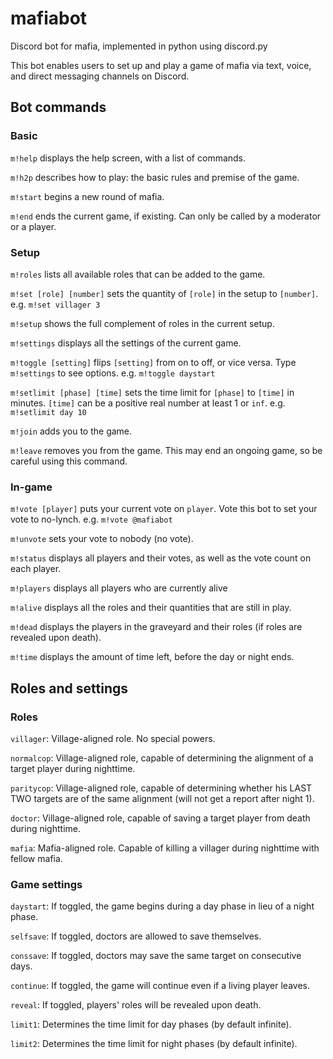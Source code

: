 # mafiabot
Discord bot for mafia, implemented in python using discord.py

This bot enables users to set up and play a game of mafia via text, voice, and direct messaging channels on Discord.


## Bot commands

### Basic

`m!help` displays the help screen, with a list of commands.

`m!h2p` describes how to play: the basic rules and premise of the game.

`m!start` begins a new round of mafia.

`m!end` ends the current game, if existing. Can only be called by a moderator or a player.

### Setup

`m!roles` lists all available roles that can be added to the game.

`m!set [role] [number]` sets the quantity of `[role]` in the setup to `[number]`. e.g. `m!set villager 3`

`m!setup` shows the full complement of roles in the current setup.

`m!settings` displays all the settings of the current game.

`m!toggle [setting]` flips `[setting]` from on to off, or vice versa. Type `m!settings` to see options. e.g. `m!toggle daystart`

`m!setlimit [phase] [time]` sets the time limit for `[phase]` to `[time]` in minutes. `[time]` can be a positive real number at least 1 or `inf`. e.g. `m!setlimit day 10`

`m!join` adds you to the game.

`m!leave` removes you from the game. This may end an ongoing game, so be careful using this command.

### In-game

`m!vote [player]` puts your current vote on `player`. Vote this bot to set your vote to no-lynch. e.g. `m!vote @mafiabot`

`m!unvote` sets your vote to nobody (no vote).

`m!status` displays all players and their votes, as well as the vote count on each player.

`m!players` displays all players who are currently alive

`m!alive` displays all the roles and their quantities that are still in play.

`m!dead` displays the players in the graveyard and their roles (if roles are revealed upon death).

`m!time` displays the amount of time left, before the day or night ends.

## Roles and settings

### Roles

`villager`: Village-aligned role. No special powers.

`normalcop`: Village-aligned role, capable of determining the alignment of a target player during nighttime.

`paritycop`: Village-aligned role, capable of determining whether his LAST TWO targets are of the same alignment (will not get a report after night 1).

`doctor`: Village-aligned role, capable of saving a target player from death during nighttime.

`mafia`: Mafia-aligned role. Capable of killing a villager during nighttime with fellow mafia.

### Game settings

`daystart`: If toggled, the game begins during a day phase in lieu of a night phase.

`selfsave`: If toggled, doctors are allowed to save themselves.

`conssave`: If toggled, doctors may save the same target on consecutive days.

`continue`: If toggled, the game will continue even if a living player leaves.

`reveal`: If toggled, players' roles will be revealed upon death.

`limit1`: Determines the time limit for day phases (by default infinite).

`limit2`: Determines the time limit for night phases (by default infinite).

